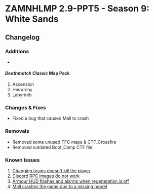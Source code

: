 # ZAMNHLMP 2.9-PPT5 - Season 9: White Sands
## Changelog

### Additions
-
#### *Deathmatch Classic* Map Pack
1. Ascension
1. Hierarchy
1. Labyrinth

### Changes & Fixes
- Fixed a bug that caused Mall to crash


### Removals
- Removed some unused TFC maps & CTF_Crossfire
- Removed outdated Boot_Camp CTF file

### Known Issues
1. [Changing teams doesn't kill the player](https://github.com/phoenixprojectsoftware/zamnhlmp/issues/79)
2. [Discord RPC images do not work](https://github.com/phoenixprojectsoftware/zamnhlmp/issues/77)
3. [Armour HUD flashes and alarms when regeneration is off](https://github.com/phoenixprojectsoftware/zamnhlmp/issues/72)
4. [Mall crashes the game due to a missing model](https://github.com/phoenixprojectsoftware/zamnhlmp/issues/87)
